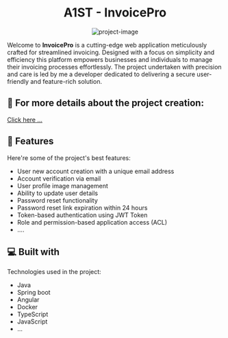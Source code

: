 <h1 align="center" id="title">A1ST - InvoicePro</h1>

<p align="center"><img src="https://media.licdn.com/dms/image/D4E3DAQGVOc2QkxkBlQ/image-scale_191_1128/0/1664364203488/invoiceproapp_cover?e=2147483647&amp;v=beta&amp;t=hy73yQDgM2xBj77_QoMTPPyAwxC0mX4OuDqfeUr7gOc" alt="project-image"></p>

<p id="description">Welcome to <strong>InvoicePro</strong> is a cutting-edge web application meticulously crafted for streamlined invoicing. Designed with a focus on simplicity and efficiency this platform empowers businesses and individuals to manage their invoicing processes effortlessly. The project undertaken with precision and care is led by me a developer dedicated to delivering a secure user-friendly and feature-rich solution.</p>

<h2>🚀 For more details about the project creation:</h2>

[Click here ...](https://abderrahman-youabd.netlify.app/portfolio/projectview5)

  
  
<h2>🧐 Features</h2>

Here're some of the project's best features:

*   User new account creation with a unique email address
*   Account verification via email
*   User profile image management
*   Ability to update user details
*   Password reset functionality
*   Password reset link expiration within 24 hours
*   Token-based authentication using JWT Token
*   Role and permission-based application access (ACL)
*   ....

  
  
<h2>💻 Built with</h2>

Technologies used in the project:

*   Java
*   Spring boot
*   Angular
*   Docker
*   TypeScript
*   JavaScript
*   ...
